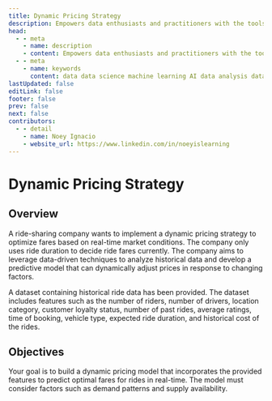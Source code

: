 ```yaml
---
title: Dynamic Pricing Strategy
description: Empowers data enthusiasts and practitioners with the tools and knowledge to unlock the potential of data.
head:
  - - meta
    - name: description
    - content: Empowers data enthusiasts and practitioners with the tools and knowledge to unlock the potential of data.
  - - meta
    - name: keywords
      content: data data science machine learning AI data analysis data-driven data enthusiasts data practitioners
lastUpdated: false
editLink: false
footer: false
prev: false
next: false
contributors:
  - - detail
    - name: Noey Ignacio
    - website_url: https://www.linkedin.com/in/noeyislearning
---
```


# Dynamic Pricing Strategy

<DownloadBadge githubURL=""></DownloadBadge>

## Overview

A ride-sharing company wants to implement a dynamic pricing strategy to optimize fares based on real-time market conditions. The company only uses ride duration to decide ride fares currently. The company aims to leverage data-driven techniques to analyze historical data and develop a predictive model that can dynamically adjust prices in response to changing factors.

A dataset containing historical ride data has been provided. The dataset includes features such as the number of riders, number of drivers, location category, customer loyalty status, number of past rides, average ratings, time of booking, vehicle type, expected ride duration, and historical cost of the rides.

## Objectives

Your goal is to build a dynamic pricing model that incorporates the provided features to predict optimal fares for rides in real-time. The model must consider factors such as demand patterns and supply availability.
